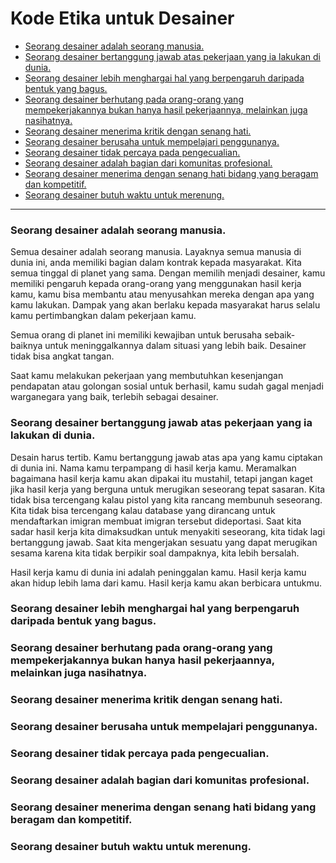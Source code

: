 # Kode Etika untuk Desainer

* [Seorang desainer adalah seorang manusia.](#seorang-desainer-adalah-seorang-manusia)
* [Seorang desainer bertanggung jawab atas pekerjaan yang ia lakukan di dunia.](#seorang-desainer-bertanggung-jawab-atas-pekerjaan-yang-ia-lakukan-di-dunia)
* [Seorang desainer lebih menghargai hal yang berpengaruh daripada bentuk yang bagus.](#seorang-desainer-lebih-menghargai-hal-yang-berpengaruh-daripada-bentuk-yang-bagus)
* [Seorang desainer berhutang pada orang-orang yang mempekerjakannya bukan hanya hasil pekerjaannya, melainkan juga nasihatnya.](#seorang-desainer-berhutang-pada-orang-orang-yang-mempekerjakannya-bukan-hanya-hasil-pekerjaannya,-melainkan-juga-nasihatnya)
* [Seorang desainer menerima kritik dengan senang hati.](#seorang-desainer-menerima-kritik-dengan-senang-hati)
* [Seorang desainer berusaha untuk mempelajari penggunanya.](#seorang-desainer-berusaha-untuk-mempelajari-penggunanya)
* [Seorang desainer tidak percaya pada pengecualian.](#seorang-desainer-tidak-percaya-pada-pengecualian)
* [Seorang desainer adalah bagian dari komunitas profesional.](#seorang-desainer-adalah-bagian-dari-komunitas-profesional)
* [Seorang desainer menerima dengan senang hati bidang yang beragam dan kompetitif.](#seorang-desainer-menerima-dengan-senang-hati-bidang-yang-beragam-dan-kompetitif)
* [Seorang desainer butuh waktu untuk merenung.](#seorang-desainer-butuh-waktu-untuk-merenung)

***

### Seorang desainer adalah seorang manusia.

Semua desainer adalah seorang manusia. Layaknya semua manusia di dunia ini, anda memiliki bagian dalam kontrak kepada masyarakat. Kita semua tinggal di planet yang sama. Dengan memilih menjadi desainer, kamu memiliki pengaruh kepada orang-orang yang menggunakan hasil kerja kamu, kamu bisa membantu atau menyusahkan mereka dengan apa yang kamu lakukan. Dampak yang akan berlaku kepada masyarakat harus selalu kamu pertimbangkan dalam pekerjaan kamu.

Semua orang di planet ini memiliki kewajiban untuk berusaha sebaik-baiknya untuk meninggalkannya dalam situasi yang lebih baik. Desainer tidak bisa angkat tangan.

Saat kamu melakukan pekerjaan yang membutuhkan kesenjangan pendapatan atau golongan sosial untuk berhasil, kamu sudah gagal menjadi warganegara yang baik, terlebih sebagai desainer.

### Seorang desainer bertanggung jawab atas pekerjaan yang ia lakukan di dunia.

Desain harus tertib. Kamu bertanggung jawab atas apa yang kamu ciptakan di dunia ini. Nama kamu terpampang di hasil kerja kamu. Meramalkan bagaimana hasil kerja kamu akan dipakai itu mustahil, tetapi jangan kaget jika hasil kerja yang berguna untuk merugikan seseorang tepat sasaran. Kita tidak bisa tercengang kalau pistol yang kita rancang membunuh seseorang. Kita tidak bisa tercengang kalau database yang dirancang untuk mendaftarkan imigran membuat imigran tersebut dideportasi. Saat kita sadar hasil kerja kita dimaksudkan untuk menyakiti seseorang, kita tidak lagi bertanggung jawab. Saat kita mengerjakan sesuatu yang dapat merugikan sesama karena kita tidak berpikir soal dampaknya, kita lebih bersalah.

Hasil kerja kamu di dunia ini adalah peninggalan kamu. Hasil kerja kamu akan hidup lebih lama dari kamu. Hasil kerja kamu akan berbicara untukmu.

### Seorang desainer lebih menghargai hal yang berpengaruh daripada bentuk yang bagus.

### Seorang desainer berhutang pada orang-orang yang mempekerjakannya bukan hanya hasil pekerjaannya, melainkan juga nasihatnya.

### Seorang desainer menerima kritik dengan senang hati.

### Seorang desainer berusaha untuk mempelajari penggunanya.

### Seorang desainer tidak percaya pada pengecualian.

### Seorang desainer adalah bagian dari komunitas profesional.

### Seorang desainer menerima dengan senang hati bidang yang beragam dan kompetitif.

### Seorang desainer butuh waktu untuk merenung.
